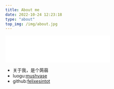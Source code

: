 ```yaml
---
title: About me
date: 2022-10-24 12:23:18
type: "about"
top_img: /img/about.jpg
---
```

<iframe frameborder="no" border="0" marginwidth="0" marginheight="0" width=330 height=86 src="//music.163.com/outchain/player?type=2&id=1489183700&auto=1&height=66"></iframe>

+ 关于我，是个蒟蒻
+ luogu:[mushvase](https://www.luogu.com.cn/user/289608)
+ github:[felixesintot](https://github.com/felixesintot/)